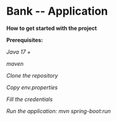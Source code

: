 
# Bank -- Application

**How to get started with the project**

**Prerequisites:**

*Java 17 +*

*maven*

*Clone the repository*

*Copy  env.properties*

*Fill the credentials*

*Run the application: mvn spring-boot:run*
